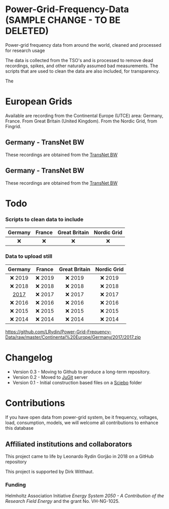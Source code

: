 # Power-Grid-Frequency-Data (SAMPLE CHANGE - TO BE DELETED)

Power-grid frequency data from around the world, cleaned and processed for research usage

The data is collected from the TSO's and is processed to remove dead recordings, spikes, and other naturally assumed bad measurements. The scripts that are used to clean the data are also included, for transparency.

The

# European Grids

Available are recording from the Continental Europe (UTCE) area: Germany, France.
From Great Britain (United Kingdom). From the Nordic Grid, from Fingrid.

## Germany - TransNet BW

These recordings are obtained from the [TransNet BW](https://www.transnetbw.com/en/energy-market/ancillary-services/control-reserve-demand-activation)

## Germany - TransNet BW

These recordings are obtained from the [TransNet BW](https://www.transnetbw.com/en/energy-market/ancillary-services/control-reserve-demand-activation)

# Todo

### Scripts to clean data to include

| Germany | France | Great Britain | Nordic Grid |
| :-----: | :----: | :-----------: | :---------: |
|   :x:   |  :x:   |      :x:      |     :x:     |

### Data to upload still

|                          Germany                          |  France  | Great Britain | Nordic Grid |
| :-------------------------------------------------------: | :------: | :-----------: | :---------: |
|                         :x: 2019                          | :x: 2019 |   :x: 2019    |  :x: 2019   |
|                         :x: 2018                          | :x: 2018 |   :x: 2018    |  :x: 2018   |
| [2017](__web__Continental%20Europe/Germany/2017/2017.zip) | :x: 2017 |   :x: 2017    |  :x: 2017   |
|                         :x: 2016                          | :x: 2016 |   :x: 2016    |  :x: 2016   |
|                         :x: 2015                          | :x: 2015 |   :x: 2015    |  :x: 2015   |
|                         :x: 2014                          | :x: 2014 |   :x: 2014    |  :x: 2014   |

https://github.com/LRydin/Power-Grid-Frequency-Data/raw/master/Continental%20Europe/Germany/2017/2017.zip

# Changelog

- Version 0.3 - Moving to Github to produce a long-term repository.
- Version 0.2 - Moved to [JuGit](https://jugit.fz-juelich.de/) server
- Version 0.1 - Initial construction based files on a [Sciebo](https://www.sciebo.de/) folder

# Contributions

If you have open data from power-grid system, be it frequency, voltages, load, consumption, models, we will welcome all contributions to enhance this database

## Affiliated institutions and collaborators

This project came to life by Leonardo Rydin Gorjão in 2018 on a GitHub repository

This project is supported by Dirk Witthaut.

### Funding

Helmholtz Association Initiative _Energy System 2050 - A Contribution of the Research Field Energy_ and the grant No. VH-NG-1025.
